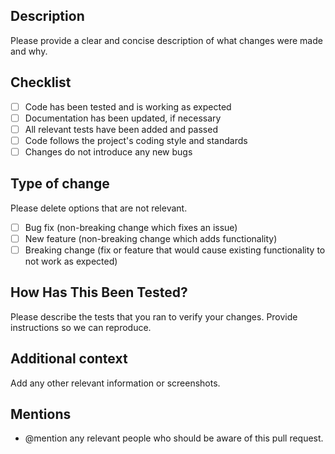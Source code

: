 ## Description

Please provide a clear and concise description of what changes were made and why.

## Checklist

- [ ] Code has been tested and is working as expected
- [ ] Documentation has been updated, if necessary
- [ ] All relevant tests have been added and passed
- [ ] Code follows the project's coding style and standards
- [ ] Changes do not introduce any new bugs

## Type of change

Please delete options that are not relevant.

- [ ] Bug fix (non-breaking change which fixes an issue)
- [ ] New feature (non-breaking change which adds functionality)
- [ ] Breaking change (fix or feature that would cause existing functionality to not work as expected)

## How Has This Been Tested?

Please describe the tests that you ran to verify your changes. Provide instructions so we can reproduce.

## Additional context

Add any other relevant information or screenshots.

## Mentions

- @mention any relevant people who should be aware of this pull request.
